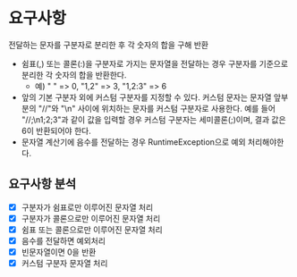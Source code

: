 # 요구사항
전달하는 문자를 구분자로 분리한 후 각 숫자의 합을 구해 반환

- 쉼표(,) 또는 콜론(:)을 구분자로 가지는 문자열을 전달하는 경우 구분자를 기준으로 분리한 각 숫자의 합을 반환한다.
  - 예) " " => 0, "1,2" => 3, "1,2:3" => 6
- 앞의 기본 구분자 외에 커스텀 구분자를 지정할 수 있다. 커스텀 문자는 문자열 앞부분의 "//"와 "\n" 사이에 위치하는 문자를 커스텀 구분자로 사용한다. 예를 들어 "//;\n1;2;3"과 같이 값을 입력할 경우 커스텀 구분자는 세미콜론(;)이며, 결과 값은 6이 반환되어야 한다.
- 문자열 계산기에 음수를 전달하는 경우 RuntimeException으로 예외 처리해야한다.

## 요구사항 분석

- [x] 구분자가 쉼표로만 이루어진 문자열 처리
- [x] 구분자가 콜론으로만 이루어진 문자열 처리
- [x] 쉼표 또는 콜론으로만 이루어진 문자열 처리
- [x] 음수를 전달하면 예외처리
- [x] 빈문자열이면 0을 반환
- [x] 커스텀 구분자 문자열 처리